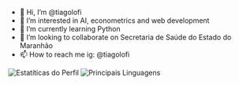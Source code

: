 - 👋 Hi, I’m @tiagolofi
- 👀 I’m interested in AI, econometrics and web development
- 🌱 I’m currently learning Python
- 💞️ I’m looking to collaborate on Secretaria de Saúde do Estado do Maranhão
- 📫 How to reach me ig: @tiagolofi

![Estatíticas do Perfil](https://github-readme-stats.vercel.app/api?username=tiagolofi&show_icons=true) ![Principais Linguagens](https://github-readme-stats.vercel.app/api/top-langs/?username=tiagolofi&hide_progress=false)

<!---
tiagolofi/tiagolofi is a ✨ special ✨ repository because its `README.md` (this file) appears on your GitHub profile.
You can click the Preview link to take a look at your changes.
--->

